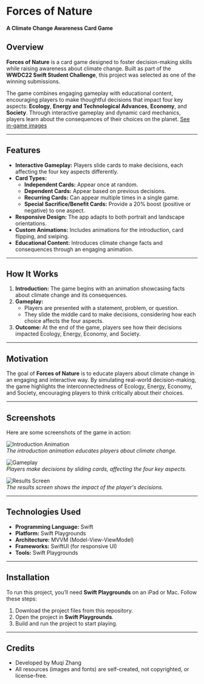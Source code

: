 # **Forces of Nature**  
**A Climate Change Awareness Card Game**  

## **Overview**  
**Forces of Nature** is a card game designed to foster decision-making skills while raising awareness about climate change. Built as part of the **WWDC22 Swift Student Challenge**, this project was selected as one of the winning submissions.  

The game combines engaging gameplay with educational content, encouraging players to make thoughtful decisions that impact four key aspects: **Ecology**, **Energy and Technological Advances**, **Economy**, and **Society**. Through interactive gameplay and dynamic card mechanics, players learn about the consequences of their choices on the planet. [See in-game images](#screenshots) 

---

## **Features**  
- **Interactive Gameplay:** Players slide cards to make decisions, each affecting the four key aspects differently.  
- **Card Types:**  
  - **Independent Cards:** Appear once at random.  
  - **Dependent Cards:** Appear based on previous decisions.  
  - **Recurring Cards:** Can appear multiple times in a single game.  
  - **Special Sacrifice/Benefit Cards:** Provide a 20% boost (positive or negative) to one aspect.  
- **Responsive Design:** The app adapts to both portrait and landscape orientations.  
- **Custom Animations:** Includes animations for the introduction, card flipping, and swiping.  
- **Educational Content:** Introduces climate change facts and consequences through an engaging animation.  

---

## **How It Works**  
1. **Introduction:** The game begins with an animation showcasing facts about climate change and its consequences.  
2. **Gameplay:**  
   - Players are presented with a statement, problem, or question.  
   - They slide the middle card to make decisions, considering how each choice affects the four aspects.  
3. **Outcome:** At the end of the game, players see how their decisions impacted Ecology, Energy, Economy, and Society.  

---

## **Motivation**  
The goal of **Forces of Nature** is to educate players about climate change in an engaging and interactive way. By simulating real-world decision-making, the game highlights the interconnectedness of Ecology, Energy, Economy, and Society, encouraging players to think critically about their choices.  

---

## **Screenshots**  <a name="screenshots"></a> 
Here are some screenshots of the game in action:  

![Introduction Animation](link-to-intro-image)  
*The introduction animation educates players about climate change.*  

![Gameplay](link-to-gameplay-image)  
*Players make decisions by sliding cards, affecting the four key aspects.*  

![Results Screen](link-to-results-image)  
*The results screen shows the impact of the player's decisions.*  

---

## **Technologies Used**  
- **Programming Language:** Swift  
- **Platform:** Swift Playgrounds  
- **Architecture:** MVVM (Model-View-ViewModel)  
- **Frameworks:** SwiftUI (for responsive UI)  
- **Tools:** Swift Playgrounds

---

## **Installation**  
To run this project, you’ll need **Swift Playgrounds** on an iPad or Mac. Follow these steps:  
1. Download the project files from this repository.  
2. Open the project in **Swift Playgrounds**.  
3. Build and run the project to start playing.  

---

## **Credits**  
- Developed by Muqi Zhang
- All resources (images and fonts) are self-created, not copyrighted, or license-free.

